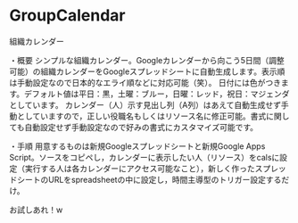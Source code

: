 # GroupCalendar
組織カレンダー

・概要
シンプルな組織カレンダー。Googleカレンダーから向こう5日間（調整可能）の組織カレンダーをGoogleスプレッドシートに自動生成します。表示順は手動設定なので日本的なエライ順などに対応可能（笑）。
日付には色がつきます。デフォルト値は平日：黒，土曜：ブルー，日曜：レッド，祝日：マジェンダとしています。
カレンダー（人）示す見出し列（A列）はあえて自動生成せず手動としていますので，正しい役職名もしくはリソース名に修正可能。書式に関しても自動設定せず手動設定なので好みの書式にカスタマイズ可能です。

・手順
用意するものは新規Googleスプレッドシートと新規Google Apps Script。ソースをコピペし，カレンダーに表示したい人（リソース）をcalsに設定（実行する人は各カレンダーにアクセス可能なこと），新しく作ったスプレッドシートのURLをspreadsheetの中に設定し，時間主導型のトリガー設定するだけ。

お試しあれ！w
